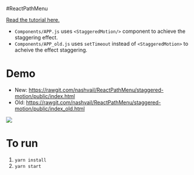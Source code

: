 #ReactPathMenu

[Read the tutorial here.](https://medium.com/@nashvail/a-gentle-introduction-to-react-motion-dc50dd9f2459#.bgck7roe9)

* `Components/APP.js` uses `<StaggeredMotion/>` component to achieve the staggering effect.
* `Components/APP_old.js` uses `setTimeout` instead of `<StaggeredMotion>` to acheive the effect staggering.

Demo
=====

* New: https://rawgit.com/nashvail/ReactPathMenu/staggered-motion/public/index.html
* Old: https://rawgit.com/nashvail/ReactPathMenu/staggered-motion/public/index_old.html

![](http://s1.postimg.org/wgzpb1l27/final_Demo_One.gif)

To run 
======
1. `yarn install`
2. `yarn start`




